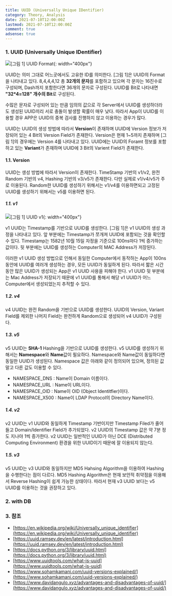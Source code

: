 ```yaml
---
title: UUID (Universally Unique IDentifier)
category: Theory, Analysis
date: 2021-07-10T12:00:00Z
lastmod: 2021-07-10T12:00:00Z
comment: true
adsense: true
---
```


### 1. UUID (Universally Unique IDentifier)

![[그림 1] UUID Format]({{site.baseurl}}/images/theory_analysis/UUID/UUID_Format.PNG){: width="400px"}

UUID는 의미 그대로 어느곳에서도 고유한 ID를 의미한다. [그림 1]은 UUID의 Format을 나타내고 있다. 8,4,4,4,12 총 **32개의 문자**를 포함하고 있으며 각 문자는 16진수로 구성되며, Dash까지 포함한다면 36개의 문자로 구성된다. UUID를 Bit로 나타내면 **"32*4=128" 개수의 Bit**로 구성된다.

수많은 문자로 구성되어 있는 만큼 임의의 값으로 각 Server에서 UUID를 생성하더라도 생성된 UUID끼리 서로 충돌이 발생할 확률이 매우 낮다. 따라서 App이 UUID를 이용할 경우 APP은 UUID의 중복 검사를 진행하지 않고 이용하는 경우가 많다.

UUID는 UUID의 생성 방법에 따라서 **Version**이 존재하며 UUID에 Version 정보가 저장되어 있는 4 Bit의 Version Field가 존재한다. Version은 현재 1~5까지 존재하며 [그림 1]의 경우에는 Version 4를 나타내고 있다. UUID에는 UUID의 Foramt 정보를 포함하고 있는 **Variant**가 존재하며 UUID에 3 Bit의 Varient Field가 존재한다.

#### 1.1. Version

UUID는 생성 방법에 따라서 Version이 존재한다. TimeStamp 기반의 v1/v2, 완전 Random 기반의 v4, Hashing 기반의 v3/v5가 존재한다. 다만 실제로 v1/v4/v5가 주로 이용된다. Random한 UUID를 생성하기 위해서는 v1/v4를 이용하면되고 고정된 UUID를 생성하기 위해서는 v5를 이용하면 된다.

##### 1.1. v1

![[그림 1] UUID v1]({{site.baseurl}}/images/theory_analysis/UUID/UUID_V1.PNG){: width="400px"}

v1 UUID는 Timestamp를 기반으로 UUID를 생성한다. [그림 1]은 v1 UUID의 생성 과정을 나타내고 있다. 앞 부분에는 Timestamp가 쪼개져 UUID에 포함되는 것을 확인할 수 있다. Timestamp는 1582년 10월 15일 자정을 기준으로 100ns마다 1씩 증가하는 값이다. 뒷 부분에는 UUID를 생성하는 Computer의 MAC Address가 저장된다.

이러한 v1 UUID 생성 방법으로 인해서 동일한 Computer에서 동작하는 App이 100ns 동안에 UUID를 여러개 생성하는 경우, 모든 UUID가 동일하게 된다. 따라서 짧은 시간동안 많은 UUID가 생성되는 App은 v1 UUID 사용을 피해야 한다. v1 UUID 뒷 부분에는 Mac Address가 저장되기 때문에 v1 UUID를 통해서 해당 v1 UUID가 어느 Computer에서 생성되었는지 추적할 수 있다.

##### 1.2. v4

v4 UUID는 완전 Random을 기반으로 UUID를 생성한다. UUID의 Version, Variant Field를 제외한 나머지 Field는 완전하게 Random으로 생성되어 v4 UUID가 구성된다.

##### 1.3. v5

v5 UUID는 **SHA-1** Hashing을 기반으로 UUID를 생성한다. v5 UUID를 생성하기 위해서는 **Namespace**와 **Name**값이 필요하다. Namespace와 Name값이 동일하다면 동일한 UUID가 생성된다. Namespace 값은 아래와 같이 정의되어 있으며, 정의된 값 말고 다른 값도 이용할 수 있다.

* NAMESPACE_DNS : Name이 Domain 이름이다.
* NAMESPACE_URL : Name이 URL이다.
* NAMESPACE_OID : Name이 OID (Object Identitfier)이다.
* NAMESPACE_X500 : Name이 LDAP Protocol의 Directory Name이다.

##### 1.4. v2

v2 UUID는 v1 UUID와 동일하게 Timestamp 기반이지만 Timestamp Filed가 줄어들고 Domain/Identifier Field가 추가되었다. v2 UUID의 Timestamp 값은 약 7분 정도 지나야 1씩 증가한다. v2 UUID는 일반적인 UUID가 아닌 DCE (Distributed Computing Environment) 환경을 위한 UUID이기 때문에 잘 이용되지 않는다.

##### 1.5. v3

v5 UUID는 v3 UUID와 동일하지만 MD5 Hahsing Algorithm을 이용하여 Hashing을 수행한다는 점이 다르다. MD5 Hashing Algorithm은 현재 보안적 취약점을 이용해서 Reverse Hashing이 쉽게 가능한 상태이다. 따라서 현재 v3 UUID 보다는 v5 UUID를 이용하는 것을 권장하고 있다.

### 2. with DB

### 3. 참조

* [https://en.wikipedia.org/wiki/Universally_unique_identifier](https://en.wikipedia.org/wiki/Universally_unique_identifier)
* [https://uuid.ramsey.dev/en/latest/introduction.html](https://uuid.ramsey.dev/en/latest/introduction.html)
* [https://docs.python.org/3/library/uuid.html](https://docs.python.org/3/library/uuid.html)
* [https://www.uuidtools.com/what-is-uuid](https://www.uuidtools.com/what-is-uuid)
* [https://www.sohamkamani.com/uuid-versions-explained/](https://www.sohamkamani.com/uuid-versions-explained/)
* [https://www.davidangulo.xyz/advantages-and-disadvantages-of-uuid/](https://www.davidangulo.xyz/advantages-and-disadvantages-of-uuid/)
